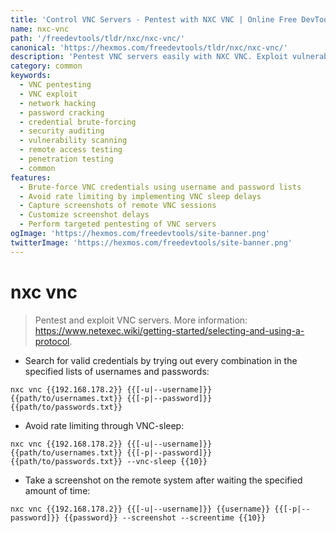 ```yaml
---
title: 'Control VNC Servers - Pentest with NXC VNC | Online Free DevTools by Hexmos'
name: nxc-vnc
path: '/freedevtools/tldr/nxc/nxc-vnc/'
canonical: 'https://hexmos.com/freedevtools/tldr/nxc/nxc-vnc/'
description: 'Pentest VNC servers easily with NXC VNC. Exploit vulnerabilities and assess security using credential brute-forcing. Free online tool, no registration required.'
category: common
keywords:
  - VNC pentesting
  - VNC exploit
  - network hacking
  - password cracking
  - credential brute-forcing
  - security auditing
  - vulnerability scanning
  - remote access testing
  - penetration testing
  - common
features:
  - Brute-force VNC credentials using username and password lists
  - Avoid rate limiting by implementing VNC sleep delays
  - Capture screenshots of remote VNC sessions
  - Customize screenshot delays
  - Perform targeted pentesting of VNC servers
ogImage: 'https://hexmos.com/freedevtools/site-banner.png'
twitterImage: 'https://hexmos.com/freedevtools/site-banner.png'
---
```


# nxc vnc

> Pentest and exploit VNC servers.
> More information: <https://www.netexec.wiki/getting-started/selecting-and-using-a-protocol>.

- Search for valid credentials by trying out every combination in the specified lists of usernames and passwords:

`nxc vnc {{192.168.178.2}} {{[-u|--username]}} {{path/to/usernames.txt}} {{[-p|--password]}} {{path/to/passwords.txt}}`

- Avoid rate limiting through VNC-sleep:

`nxc vnc {{192.168.178.2}} {{[-u|--username]}} {{path/to/usernames.txt}} {{[-p|--password]}} {{path/to/passwords.txt}} --vnc-sleep {{10}}`

- Take a screenshot on the remote system after waiting the specified amount of time:

`nxc vnc {{192.168.178.2}} {{[-u|--username]}} {{username}} {{[-p|--password]}} {{password}} --screenshot --screentime {{10}}`
